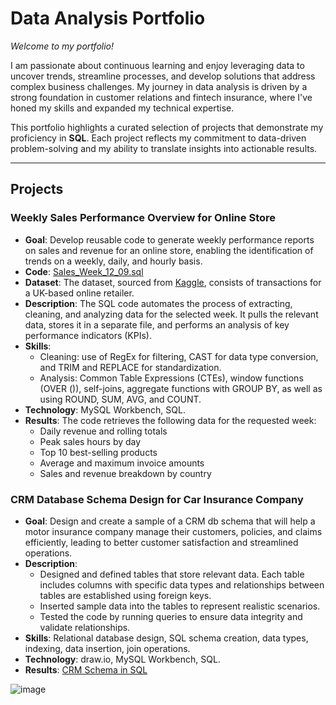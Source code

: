 # Data Analysis Portfolio

*Welcome to my portfolio!*

I am passionate about continuous learning and enjoy leveraging data to uncover trends, streamline processes, and develop solutions that address complex business challenges. 
My journey in data analysis is driven by a strong foundation in customer relations and fintech insurance, where I've honed my skills and expanded my technical expertise.

This portfolio highlights a curated selection of projects that demonstrate my proficiency in **SQL**. 
Each project reflects my commitment to data-driven problem-solving and my ability to translate insights into actionable results.

***

## Projects

### Weekly Sales Performance Overview for Online Store

* **Goal**: Develop reusable code to generate weekly performance reports on sales and revenue for an online store, enabling the identification of trends on a weekly, daily, and hourly basis.
* **Code**: [Sales_Week_12_09.sql](https://github.com/MargaritaVA/Data-Analysis/blob/main/Online-Store-Weekly-Sales)
* **Dataset**: The dataset, sourced from [Kaggle](https://www.kaggle.com/datasets/mashlyn/online-retail-ii-uci), consists of transactions for a UK-based online retailer.
* **Description**: The SQL code automates the process of extracting, cleaning, and analyzing data for the selected week. It pulls the relevant data, stores it in a separate file, and performs an analysis of key performance indicators (KPIs).
* **Skills**:
    * Cleaning: use of RegEx for filtering, CAST for data type conversion, and TRIM and REPLACE for standardization.
    * Analysis: Common Table Expressions (CTEs), window functions (OVER ()), self-joins, aggregate functions with GROUP BY, as well as using ROUND, SUM, AVG, and COUNT. 
* **Technology**: MySQL Workbench, SQL.
* **Results**: The code retrieves the following data for the requested week:
    - Daily revenue and rolling totals 
    - Peak sales hours by day
    - Top 10 best-selling products
    - Average and maximum invoice amounts
    - Sales and revenue breakdown by country 


### CRM Database Schema Design for Car Insurance Company 
* **Goal**: Design and create a sample of a CRM db schema that will help a motor insurance company manage their customers, policies, and claims efficiently, leading to better customer satisfaction and streamlined operations.
* **Description**: 
     - Designed and defined tables that store relevant data. Each table includes columns with specific data types and relationships between tables are established using foreign keys.
     - Inserted sample data into the tables to represent realistic scenarios.
     - Tested the code by running queries to ensure data integrity and validate relationships.
* **Skills**: Relational database design, SQL schema creation, data types, indexing, data insertion, join operations.
* **Technology**: draw.io, MySQL Workbench, SQL.
* **Results**: [CRM Schema in SQL](https://github.com/MargaritaVA/Data-Analysis/blob/main/crm-schema.sql)
  
![image](https://github.com/user-attachments/assets/6c532247-fd32-4abf-a07e-faf128c1ca16)




